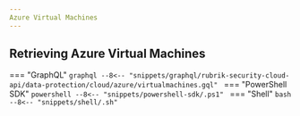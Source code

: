 ```yaml
---
Azure Virtual Machines
---
```


## Retrieving Azure Virtual Machines

=== "GraphQL"
    ```graphql
    --8<-- "snippets/graphql/rubrik-security-cloud-api/data-protection/cloud/azure/virtualmachines.gql"
    ```
=== "PowerShell SDK"
    ```powershell
    --8<-- "snippets/powershell-sdk/.ps1"
    ```
=== "Shell"
    ```bash
    --8<-- "snippets/shell/.sh"
    ```